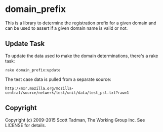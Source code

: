 # domain_prefix

This is a library to determine the registration prefix for a given domain
and can be used to assert if a given domain name is valid or not.

## Update Task

To update the data used to make the domain determinations, there's a
rake task:

    rake domain_prefix:update

The test case data is pulled from a separate source:

    http://mxr.mozilla.org/mozilla-central/source/netwerk/test/unit/data/test_psl.txt?raw=1

## Copyright

Copyright (c) 2009-2015 Scott Tadman, The Working Group Inc.
See LICENSE for details.
